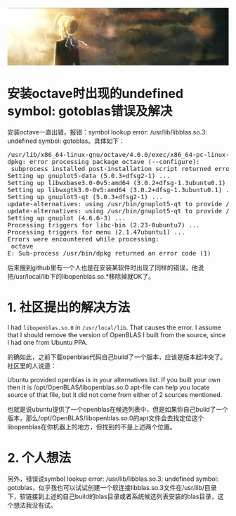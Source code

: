 [![header](../../../assets/header02.jpg)](https://yuenshome.github.io)

# 安装octave时出现的undefined symbol: gotoblas错误及解决

安装octave一直出错，报错：symbol lookup error: /usr/lib/libblas.so.3: undefined symbol: gotoblas。具体如下：
<pre class="lang:sh decode:true">/usr/lib/x86_64-linux-gnu/octave/4.0.0/exec/x86_64-pc-linux-gnu/octave-gui: symbol lookup error: /usr/lib/libblas.so.3: undefined symbol: gotoblas
dpkg: error processing package octave (--configure):
 subprocess installed post-installation script returned error exit status 127
Setting up gnuplot5-data (5.0.3+dfsg2-1) ...
Setting up libwxbase3.0-0v5:amd64 (3.0.2+dfsg-1.3ubuntu0.1) ...
Setting up libwxgtk3.0-0v5:amd64 (3.0.2+dfsg-1.3ubuntu0.1) ...
Setting up gnuplot5-qt (5.0.3+dfsg2-1) ...
update-alternatives: using /usr/bin/gnuplot5-qt to provide /usr/bin/gnuplot (gnuplot) in auto mode
update-alternatives: using /usr/bin/gnuplot5-qt to provide /usr/bin/gnuplot5 (gnuplot5) in auto mode
Setting up gnuplot (4.6.6-3) ...
Processing triggers for libc-bin (2.23-0ubuntu7) ...
Processing triggers for menu (2.1.47ubuntu1) ...
Errors were encountered while processing:
 octave
E: Sub-process /usr/bin/dpkg returned an error code (1)</pre>
后来搜到github里有一个人也是在安装某软件时出现了同样的错误，他说把/usr/local/lib下的libopenblas.so.*移除掉就OK了。<!--more-->
<h1>1. 社区提出的解决方法</h1>
I had <code>libopenblas.so.0</code> in <code>/usr/local/lib</code>. That causes the error. I assume that I should remove the version of OpenBLAS I built from the source, since I had one from Ubuntu PPA.

的确如此，之前下载openblas代码自己build了一个版本，应该是版本起冲突了。社区里的人说道：

Ubuntu provided openblas is in your alternatives list. If you built your own then it is /opt/OpenBLAS/libopenblas.so.0 apt-file can help you locate source of that file, but it did not come from either of 2 sources mentioned.

也就是说ubuntu提供了一个openblas在候选列表中，但是如果你自己build了一个版本，那么/opt/OpenBLAS/libopenblas.so.0的apt文件会去找定位这个libopenblas在你机器上的地方，但找到的不是上述两个位置。
<h1>2. 个人想法</h1>
另外，错误说symbol lookup error: /usr/lib/libblas.so.3: undefined symbol: gotoblas，似乎我也可以试试创建一个软连接libblas.so.3文件在/usr/lib/目录下，软链接到上述的自己build的blas目录或者系统候选列表安装的blas目录，这个想法我没有试。
